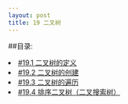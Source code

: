 ```yaml
---
layout: post
title: 19 二叉树
---
```

##目录:
<li> <a href="/post/19/19.1.html">#19.1 二叉树的定义</a></li>
<li> <a href="/post/19/19.2.html">#19.2 二叉树的创建</a> </li>
<li> <a href="/post/19/19.3.html">#19.3 二叉树的遍历</a> </li>
<li> <a href="/post/19/19.4.html">#19.4 排序二叉树（二叉搜索树）</a> </li>
